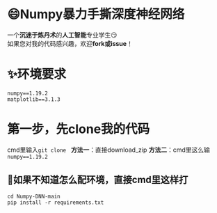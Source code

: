 # :smile:Numpy暴力手撕深度神经网络
  一个**沉迷于炼丹术**的**人工智能**专业学生:smirk:  
  如果您对我的代码感兴趣，欢迎**fork或issue**！
# :sparkles:环境要求
`numpy==1.19.2`  
`matplotlib==3.1.3`
# 第一步，先clone我的代码
cmd里输入`git clone `
**方法一**：直接download_zip
**方法二**：cmd里这么输  
`numpy==1.19.2`
## :grimacing:如果不知道怎么配环境，直接cmd里这样打
`cd Numpy-DNN-main`  
`pip install -r requirements.txt`
